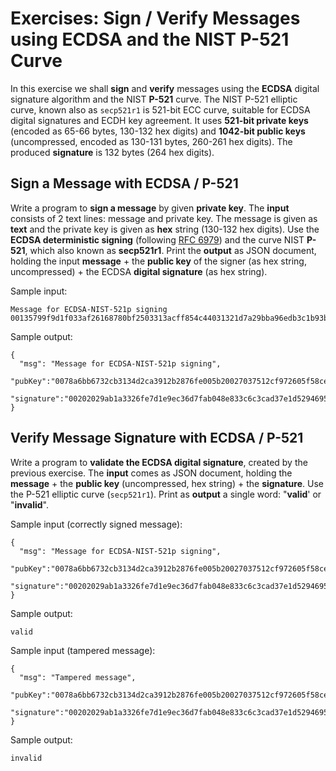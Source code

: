 # Exercises: Sign / Verify Messages using ECDSA and the NIST P-521 Curve

In this exercise we shall **sign** and **verify** messages using the **ECDSA** digital signature algorithm and the NIST **P-521** curve. The NIST P-521 elliptic curve, known also as `secp521r1` is 521-bit ECC curve, suitable for ECDSA digital signatures and ECDH key agreement. It uses **521-bit private keys** \(encoded as 65-66 bytes, 130-132 hex digits\) and **1042-bit public keys** \(uncompressed, encoded as 130-131 bytes, 260-261 hex digits\). The produced **signature** is 132 bytes \(264 hex digits\).

## Sign a Message with ECDSA / P-521

Write a program to **sign a message** by given **private key**. The **input** consists of 2 text lines: message and private key. The message is given as **text** and the private key is given as **hex** string \(130-132 hex digits\). Use the **ECDSA deterministic signing** \(following [RFC 6979](https://tools.ietf.org/html/rfc6979)\) and the curve NIST **P-521**, which also known as **secp521r1**. Print the **output** as JSON document, holding the input **message** + the **public key** of the signer \(as hex string, uncompressed\) + the ECDSA **digital signature** \(as hex string\).

Sample input:

```
Message for ECDSA-NIST-521p signing
00135799f9d1f033af26168780bf2503313acff854c44031321d7a29bba96edb3c1b93b9deea55229b1de058196ad69a79c01463e3281d9fcc82afd73aac7fdfa4af
```

Sample output:

```
{
  "msg": "Message for ECDSA-NIST-521p signing",
  "pubKey":"0078a6bb6732cb3134d2ca3912b2876fe005b20027037512cf972605f58ce5908471a1f9817c8d24290fcc943951f3113a7ee3716bd95f0b9c7326843a833ac6a0750021f08f88a6bd397525068300801521d2d97fea32f2c8b0c74dc8e231a4dd73252c4a7398e25ab20dba0a9df3df0c256617e004a9623676b9f3f9a3aa21f57c90ce",
  "signature":"00202029ab1a3326fe7d1e9ec36d7fab048e833c6c3cad37e1d5294695d28e9fd5583c23edaeecb596782a4c85bac27780623c1a9216202f3828991cbeebbeb049d9008270ea623d8d26c5ab89b621bac12c7fa8e9193e4057e16617f80cfc4279537f45169fb949deb3f9936400a130f6859aaa9c929e47c66610e59cc71a9f7ea79e81"
}
```

## Verify Message Signature with ECDSA / P-521

Write a program to **validate the ECDSA digital signature**, created by the previous exercise. The **input** comes as JSON document, holding the **message** + the **public key** \(uncompressed, hex string\) + the **signature**. Use the P-521 elliptic curve \(`secp521r1`\). Print as **output** a single word: "**valid**' or "**invalid**".

Sample input \(correctly signed message\):

```
{
  "msg": "Message for ECDSA-NIST-521p signing",
  "pubKey":"0078a6bb6732cb3134d2ca3912b2876fe005b20027037512cf972605f58ce5908471a1f9817c8d24290fcc943951f3113a7ee3716bd95f0b9c7326843a833ac6a0750021f08f88a6bd397525068300801521d2d97fea32f2c8b0c74dc8e231a4dd73252c4a7398e25ab20dba0a9df3df0c256617e004a9623676b9f3f9a3aa21f57c90ce",
  "signature":"00202029ab1a3326fe7d1e9ec36d7fab048e833c6c3cad37e1d5294695d28e9fd5583c23edaeecb596782a4c85bac27780623c1a9216202f3828991cbeebbeb049d9008270ea623d8d26c5ab89b621bac12c7fa8e9193e4057e16617f80cfc4279537f45169fb949deb3f9936400a130f6859aaa9c929e47c66610e59cc71a9f7ea79e81"
}
```

Sample output:

```
valid
```

Sample input \(tampered message\):

```
{
  "msg": "Tampered message",
  "pubKey":"0078a6bb6732cb3134d2ca3912b2876fe005b20027037512cf972605f58ce5908471a1f9817c8d24290fcc943951f3113a7ee3716bd95f0b9c7326843a833ac6a0750021f08f88a6bd397525068300801521d2d97fea32f2c8b0c74dc8e231a4dd73252c4a7398e25ab20dba0a9df3df0c256617e004a9623676b9f3f9a3aa21f57c90ce",
  "signature":"00202029ab1a3326fe7d1e9ec36d7fab048e833c6c3cad37e1d5294695d28e9fd5583c23edaeecb596782a4c85bac27780623c1a9216202f3828991cbeebbeb049d9008270ea623d8d26c5ab89b621bac12c7fa8e9193e4057e16617f80cfc4279537f45169fb949deb3f9936400a130f6859aaa9c929e47c66610e59cc71a9f7ea79e81"
}
```

Sample output:

```
invalid
```



